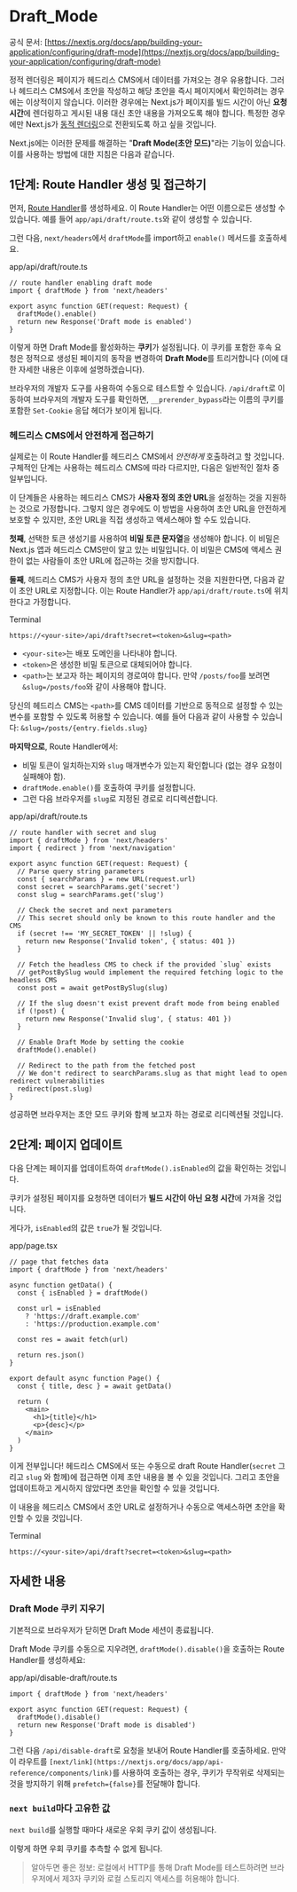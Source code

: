 # Draft_Mode

공식 문서: [https://nextjs.org/docs/app/building-your-application/configuring/draft-mode](https://nextjs.org/docs/app/building-your-application/configuring/draft-mode)

정적 렌더링은 페이지가 헤드리스 CMS에서 데이터를 가져오는 경우 유용합니다. 그러나 헤드리스 CMS에서 초안을 작성하고 해당 초안을 즉시 페이지에서 확인하려는 경우에는 이상적이지 않습니다. 이러한 경우에는 Next.js가 페이지를 빌드 시간이 아닌 **요청 시간**에 렌더링하고 게시된 내용 대신 초안 내용을 가져오도록 해야 합니다. 특정한 경우에만 Next.js가 [동적 렌더링](https://nextjs.org/docs/app/building-your-application/rendering/static-and-dynamic#dynamic-rendering)으로 전환되도록 하고 싶을 것입니다.

Next.js에는 이러한 문제를 해결하는 "**Draft Mode(초안 모드)**"라는 기능이 있습니다. 이를 사용하는 방법에 대한 지침은 다음과 같습니다.

## **1단계: Route Handler 생성 및 접근하기**

먼저, [Route Handler](https://nextjs.org/docs/app/building-your-application/routing/route-handlers)를 생성하세요. 이 Route Handler는 어떤 이름으로든 생성할 수 있습니다. 예를 들어 `app/api/draft/route.ts`와 같이 생성할 수 있습니다.

그런 다음, `next/headers`에서 `draftMode`를 import하고 `enable()` 메서드를 호출하세요.

app/api/draft/route.ts

```tsx
// route handler enabling draft mode
import { draftMode } from 'next/headers'
 
export async function GET(request: Request) {
  draftMode().enable()
  return new Response('Draft mode is enabled')
}
```

이렇게 하면 Draft Mode를 활성화하는 **쿠키**가 설정됩니다. 이 쿠키를 포함한 후속 요청은 정적으로 생성된 페이지의 동작을 변경하여 **Draft Mode**를 트리거합니다 (이에 대한 자세한 내용은 이후에 설명하겠습니다).

브라우저의 개발자 도구를 사용하여 수동으로 테스트할 수 있습니다. `/api/draft`로 이동하여 브라우저의 개발자 도구를 확인하면, `__prerender_bypass`라는 이름의 쿠키를 포함한 `Set-Cookie` 응답 헤더가 보이게 됩니다.

### **헤드리스 CMS에서 안전하게 접근하기**

실제로는 이 Route Handler를 헤드리스 CMS에서 *안전하게* 호출하려고 할 것입니다. 구체적인 단계는 사용하는 헤드리스 CMS에 따라 다르지만, 다음은 일반적인 절차 중 일부입니다.

이 단계들은 사용하는 헤드리스 CMS가 **사용자 정의 초안 URL**을 설정하는 것을 지원하는 것으로 가정합니다. 그렇지 않은 경우에도 이 방법을 사용하여 초안 URL을 안전하게 보호할 수 있지만, 초안 URL을 직접 생성하고 액세스해야 할 수도 있습니다.

**첫째**, 선택한 토큰 생성기를 사용하여 **비밀 토큰 문자열**을 생성해야 합니다. 이 비밀은 Next.js 앱과 헤드리스 CMS만이 알고 있는 비밀입니다. 이 비밀은 CMS에 액세스 권한이 없는 사람들이 초안 URL에 접근하는 것을 방지합니다.

**둘째**, 헤드리스 CMS가 사용자 정의 초안 URL을 설정하는 것을 지원한다면, 다음과 같이 초안 URL로 지정합니다. 이는 Route Handler가 `app/api/draft/route.ts`에 위치한다고 가정합니다.

Terminal

```
https://<your-site>/api/draft?secret=<token>&slug=<path>
```

- `<your-site>`는 배포 도메인을 나타내야 합니다.
- `<token>`은 생성한 비밀 토큰으로 대체되어야 합니다.
- `<path>`는 보고자 하는 페이지의 경로여야 합니다. 만약 `/posts/foo`를 보려면 `&slug=/posts/foo`와 같이 사용해야 합니다.

당신의 헤드리스 CMS는 `<path>`를 CMS 데이터를 기반으로 동적으로 설정할 수 있는 변수를 포함할 수 있도록 허용할 수 있습니다. 예를 들어 다음과 같이 사용할 수 있습니다: `&slug=/posts/{entry.fields.slug}`

**마지막으로**, Route Handler에서:

- 비밀 토큰이 일치하는지와 `slug` 매개변수가 있는지 확인합니다 (없는 경우 요청이 실패해야 함).
- `draftMode.enable()`를 호출하여 쿠키를 설정합니다.
- 그런 다음 브라우저를 `slug`로 지정된 경로로 리디렉션합니다.

app/api/draft/route.ts

```tsx
// route handler with secret and slug
import { draftMode } from 'next/headers'
import { redirect } from 'next/navigation'
 
export async function GET(request: Request) {
  // Parse query string parameters
  const { searchParams } = new URL(request.url)
  const secret = searchParams.get('secret')
  const slug = searchParams.get('slug')
 
  // Check the secret and next parameters
  // This secret should only be known to this route handler and the CMS
  if (secret !== 'MY_SECRET_TOKEN' || !slug) {
    return new Response('Invalid token', { status: 401 })
  }
 
  // Fetch the headless CMS to check if the provided `slug` exists
  // getPostBySlug would implement the required fetching logic to the headless CMS
  const post = await getPostBySlug(slug)
 
  // If the slug doesn't exist prevent draft mode from being enabled
  if (!post) {
    return new Response('Invalid slug', { status: 401 })
  }
 
  // Enable Draft Mode by setting the cookie
  draftMode().enable()
 
  // Redirect to the path from the fetched post
  // We don't redirect to searchParams.slug as that might lead to open redirect vulnerabilities
  redirect(post.slug)
}
```

성공하면 브라우저는 초안 모드 쿠키와 함께 보고자 하는 경로로 리디렉션될 것입니다.

## **2단계: 페이지 업데이트**

다음 단계는 페이지를 업데이트하여 `draftMode().isEnabled`의 값을 확인하는 것입니다.

쿠키가 설정된 페이지를 요청하면 데이터가 **빌드 시간이 아닌 요청 시간**에 가져올 것입니다.

게다가, `isEnabled`의 값은 `true`가 될 것입니다.

app/page.tsx

```tsx
// page that fetches data
import { draftMode } from 'next/headers'
 
async function getData() {
  const { isEnabled } = draftMode()
 
  const url = isEnabled
    ? 'https://draft.example.com'
    : 'https://production.example.com'
 
  const res = await fetch(url)
 
  return res.json()
}
 
export default async function Page() {
  const { title, desc } = await getData()
 
  return (
    <main>
      <h1>{title}</h1>
      <p>{desc}</p>
    </main>
  )
}
```

이게 전부입니다! 헤드리스 CMS에서 또는 수동으로 draft Route Handler(`secret` 그리고 `slug` 와 함께)에 접근하면 이제 초안 내용을 볼 수 있을 것입니다. 그리고 초안을 업데이트하고 게시하지 않았다면 초안을 확인할 수 있을 것입니다.

이 내용을 헤드리스 CMS에서 초안 URL로 설정하거나 수동으로 액세스하면 초안을 확인할 수 있을 것입니다.

Terminal

```
https://<your-site>/api/draft?secret=<token>&slug=<path>
```

## **자세한 내용**

### **Draft Mode 쿠키 지우기**

기본적으로 브라우저가 닫히면 Draft Mode 세션이 종료됩니다.

Draft Mode 쿠키를 수동으로 지우려면, `draftMode().disable()`을 호출하는 Route Handler를 생성하세요:

app/api/disable-draft/route.ts

```tsx
import { draftMode } from 'next/headers'
 
export async function GET(request: Request) {
  draftMode().disable()
  return new Response('Draft mode is disabled')
}
```

그런 다음 `/api/disable-draft`로 요청을 보내어 Route Handler를 호출하세요. 만약 이 라우트를 `[next/link](https://nextjs.org/docs/app/api-reference/components/link)`를 사용하여 호출하는 경우, 쿠키가 무작위로 삭제되는 것을 방지하기 위해 `prefetch={false}`를 전달해야 합니다.

### **`next build`마다 고유한 값**

`next build`를 실행할 때마다 새로운 우회 쿠키 값이 생성됩니다.

이렇게 하면 우회 쿠키를 추측할 수 없게 됩니다.

> 알아두면 좋은 정보: 로컬에서 HTTP를 통해 Draft Mode를 테스트하려면 브라우저에서 제3자 쿠키와 로컬 스토리지 액세스를 허용해야 합니다.
>